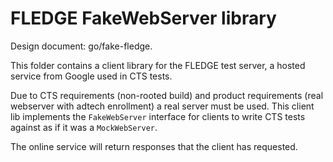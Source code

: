 # FLEDGE FakeWebServer library

Design document: go/fake-fledge.

This folder contains a client library for the FLEDGE test server, a hosted
service from Google used in CTS tests.

Due to CTS requirements (non-rooted build) and product requirements (real
webserver with adtech enrollment) a real server must be used. This client lib
implements the `FakeWebServer` interface for clients to write CTS tests
against as if it was a `MockWebServer`.

The online service will return responses that the client has requested.

